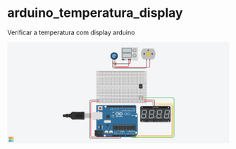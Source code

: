 # arduino_temperatura_display
Verificar a temperatura com display arduino

![alt text](https://github.com/PatrickHSF/arduino_temperatura_display/blob/main/Projeto%20Agrinho%202%20.png?raw=true)
